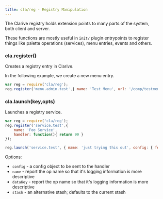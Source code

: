 ```yaml
---
title: cla/reg - Registry Manipulation
---
```


The Clarive registry holds extension points to many parts of
the system, both client and server.

These functions are mostly useful in `init/` plugin entrypoints to register
things like palette operations (services), menu entries, events and others.

### cla.register()

Creates a registry entry in Clarive.

In the following example, we create a new menu entry.

```javascript
var reg = require('cla/reg');
reg.register('menu.admin.test',{ name: 'Test Menu', url: '/comp/testmenu.js' });
```

### cla.launch(key,opts)

Launches a registry service.

```javascript
var reg = require('cla/reg');
reg.register('service.test',{
    name: 'Foo Service',
    handler: function(){ return 99 }
});

reg.launch('service.test', { name: 'just trying this out', config: { foo: 'bar' } });
```

Options:

- `config` - a config object to be sent to the handler
- `name` - report the op name so that it's logging information is more descriptive
- `dataKey` - report the op name so that it's logging information is more descriptive
- `stash` - an alternative stash; defaults to the current stash
